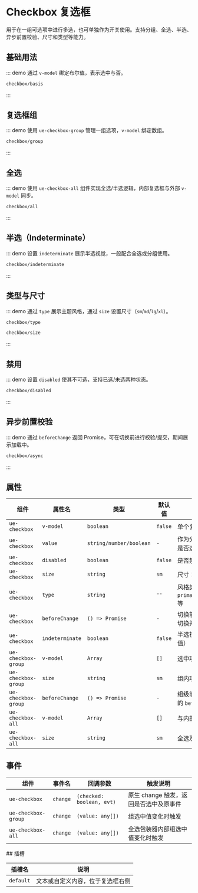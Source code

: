 # Checkbox 复选框

用于在一组可选项中进行多选，也可单独作为开关使用。支持分组、全选、半选、异步前置校验、尺寸和类型等能力。

## 基础用法

::: demo 通过 `v-model` 绑定布尔值，表示选中与否。

```html
checkbox/basis
```

:::

## 复选框组

::: demo 使用 `ue-checkbox-group` 管理一组选项，`v-model` 绑定数组。

```html
checkbox/group
```

:::

## 全选

::: demo 使用 `ue-checkbox-all` 组件实现全选/半选逻辑，内部复选框与外部 `v-model` 同步。

```html
checkbox/all
```

:::

## 半选（Indeterminate）

::: demo 设置 `indeterminate` 展示半选视觉，一般配合全选或分组使用。

```html
checkbox/indeterminate
```

:::

## 类型与尺寸

::: demo 通过 `type` 展示主题风格，通过 `size` 设置尺寸（`sm`/`md`/`lg`/`xl`）。

```html
checkbox/type
```

```html
checkbox/size
```

:::

## 禁用

::: demo 设置 `disabled` 使其不可选，支持已选/未选两种状态。

```html
checkbox/disabled
```

:::

## 异步前置校验

::: demo 通过 `beforeChange` 返回 Promise，可在切换前进行校验/提交，期间展示加载中。

```html
checkbox/async
```

:::

## 属性

<div class="md-cols" style="--col-1:180px; --col-2:140px; --col-3:120px; --col-4:90px;">

| 组件                | 属性名          | 类型                    | 默认值  | 说明                                               |
| ------------------- | --------------- | ----------------------- | ------- | -------------------------------------------------- |
| `ue-checkbox`       | `v-model`       | `boolean`               | `false` | 单个复选框的选中状态                               |
| `ue-checkbox`       | `value`         | `string/number/boolean` | `-`     | 作为分组时的选项值，用于比对是否选中               |
| `ue-checkbox`       | `disabled`      | `boolean`               | `false` | 是否禁用                                           |
| `ue-checkbox`       | `size`          | `string`                | `sm`    | 尺寸：`sm`/`md`/`lg`/`xl`                          |
| `ue-checkbox`       | `type`          | `string`                | `''`    | 风格类型：`primary`/`success`/`warning`/`error` 等 |
| `ue-checkbox`       | `beforeChange`  | `() => Promise`         | `-`     | 切换前置校验，resolve 后才会切换并结束加载         |
| `ue-checkbox`       | `indeterminate` | `boolean`               | `false` | 半选视觉状态（仅样式，不改变值）                   |
| `ue-checkbox-group` | `v-model`       | `Array`                 | `[]`    | 选中项数组                                         |
| `ue-checkbox-group` | `size`          | `string`                | `sm`    | 组内项的统一尺寸                                   |
| `ue-checkbox-group` | `beforeChange`  | `() => Promise`         | `-`     | 组级前置校验，优先级高于子项的 `beforeChange`      |
| `ue-checkbox-all`   | `v-model`       | `Array`                 | `[]`    | 与内部组的选中项同步                               |
| `ue-checkbox-all`   | `size`          | `string`                | `sm`    | 全选及子项尺寸                                     |

</div>

## 事件

<div class="md-cols" style="--col-1:175px; --col-2:200px; --col-3:auto;">

| 组件                | 事件名   | 回调参数                  | 触发说明                               |
| ------------------- | -------- | ------------------------- | -------------------------------------- |
| `ue-checkbox`       | `change` | `(checked: boolean, evt)` | 原生 change 触发，返回是否选中及原事件 |
| `ue-checkbox-group` | `change` | `(value: any[])`          | 组选中值变化时触发                     |
| `ue-checkbox-all`   | `change` | `(value: any[])`          | 全选包装器内部组选中值变化时触发       |

</div>
## 插槽

| 插槽名    | 说明                             |
| --------- | -------------------------------- |
| `default` | 文本或自定义内容，位于复选框右侧 |
